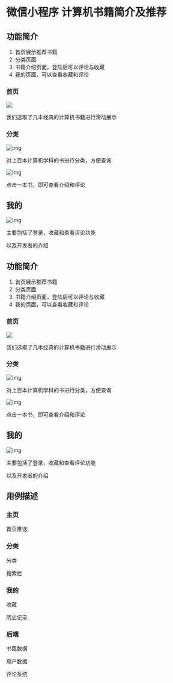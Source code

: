 # 微信小程序 计算机书籍简介及推荐

## 功能简介

1. 首页展示推荐书籍
2. 分类页面
3. 书籍介绍页面，登陆后可以评论与收藏
4. 我的页面，可以查看收藏和评论



### 首页

![](https://s2.loli.net/2022/06/26/umV4TNYDSijc7FG.jpg)

我们选取了几本经典的计算机书籍进行滑动展示

### 分类

![img](https://s2.loli.net/2022/06/26/EKvcVQ79pw2TS4Z.jpg)

对上百本计算机学科的书进行分类，方便查询



![img](https://s2.loli.net/2022/06/26/jNHXDc1tVvxyTer.jpg)

点击一本书，即可查看介绍和评论

## 我的

![img](https://s2.loli.net/2022/06/26/1jL9rnaD25m8RJp.jpg)



主要包括了登录，收藏和查看评论功能

以及开发者的介绍



## 功能简介

1. 首页展示推荐书籍
2. 分类页面
3. 书籍介绍页面，登陆后可以评论与收藏
4. 我的页面，可以查看收藏和评论



### 首页

![](https://s2.loli.net/2022/06/26/umV4TNYDSijc7FG.jpg)

我们选取了几本经典的计算机书籍进行滑动展示

### 分类

![img](https://s2.loli.net/2022/06/26/EKvcVQ79pw2TS4Z.jpg)

对上百本计算机学科的书进行分类，方便查询



![img](https://s2.loli.net/2022/06/26/jNHXDc1tVvxyTer.jpg)

点击一本书，即可查看介绍和评论

## 我的

![img](https://s2.loli.net/2022/06/26/1jL9rnaD25m8RJp.jpg)



主要包括了登录，收藏和查看评论功能

以及开发者的介绍







## 用例描述

### 主页

首页推送



### 分类

分类

搜索栏



### 我的

收藏

历史记录



### 后端

书籍数据

用户数据

评论系统







